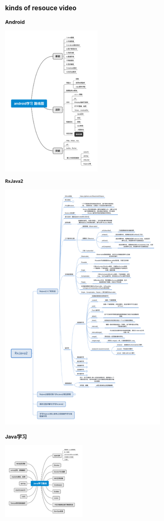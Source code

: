 ## kinds of resouce video



### Android

<img src="images/android_01.png" width="60%"/>



#### RxJava2

<img src="images/RxJava2.png"/>



### Java学习

<img src="images/java01.png" width="50%"/>

